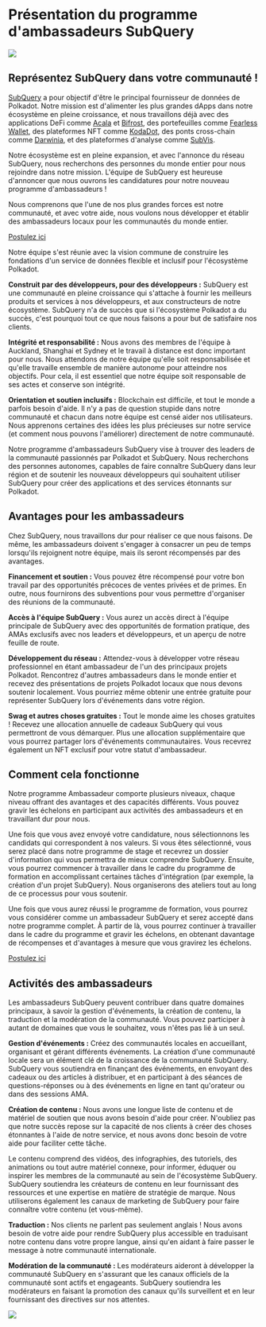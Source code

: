# Présentation du programme d'ambassadeurs SubQuery

![](https://miro.medium.com/max/1400/1*EC5wwTuoB6UK_EESGd8X8w.png)

## Représentez SubQuery dans votre communauté !

[SubQuery](https://subquery.network/) a pour objectif d'être le principal fournisseur de données de Polkadot. Notre mission est d'alimenter les plus grandes dApps dans notre écosystème en pleine croissance, et nous travaillons déjà avec des applications DeFi comme [Acala](https://acala.network/) et [Bifrost](https://bifrost.finance/), des portefeuilles comme [Fearless Wallet](https://fearlesswallet.io/), des plateformes NFT comme [KodaDot](https://kodadot.xyz/), des ponts cross-chain comme [Darwinia](https://explorer.subquery.network/subquery/darwinia-network/darwinia), et des plateformes d'analyse comme [SubVis](https://subvis.io/).

Notre écosystème est en pleine expansion, et avec l'annonce du réseau SubQuery, nous recherchons des personnes du monde entier pour nous rejoindre dans notre mission. L'équipe de SubQuery est heureuse d'annoncer que nous ouvrons les candidatures pour notre nouveau programme d'ambassadeurs !

Nous comprenons que l'une de nos plus grandes forces est notre communauté, et avec votre aide, nous voulons nous développer et établir des ambassadeurs locaux pour les communautés du monde entier.

[Postulez ici](https://forms.gle/GXBbJ6LDpNfM2v1X6)

Notre équipe s'est réunie avec la vision commune de construire les fondations d'un service de données flexible et inclusif pour l'écosystème Polkadot.

**Construit par des développeurs, pour des développeurs :** SubQuery est une communauté en pleine croissance qui s'attache à fournir les meilleurs produits et services à nos développeurs, et aux constructeurs de notre écosystème. SubQuery n'a de succès que si l'écosystème Polkadot a du succès, c'est pourquoi tout ce que nous faisons a pour but de satisfaire nos clients.

**Intégrité et responsabilité :** Nous avons des membres de l'équipe à Auckland, Shanghai et Sydney et le travail à distance est donc important pour nous. Nous attendons de notre équipe qu'elle soit responsabilisée et qu'elle travaille ensemble de manière autonome pour atteindre nos objectifs. Pour cela, il est essentiel que notre équipe soit responsable de ses actes et conserve son intégrité.

**Orientation et soutien inclusifs :** Blockchain est difficile, et tout le monde a parfois besoin d'aide. Il n'y a pas de question stupide dans notre communauté et chacun dans notre équipe est censé aider nos utilisateurs. Nous apprenons certaines des idées les plus précieuses sur notre service (et comment nous pouvons l'améliorer) directement de notre communauté.

Notre programme d'ambassadeurs SubQuery vise à trouver des leaders de la communauté passionnés par Polkadot et SubQuery. Nous recherchons des personnes autonomes, capables de faire connaître SubQuery dans leur région et de soutenir les nouveaux développeurs qui souhaitent utiliser SubQuery pour créer des applications et des services étonnants sur Polkadot.

## Avantages pour les ambassadeurs

Chez SubQuery, nous travaillons dur pour réaliser ce que nous faisons. De même, les ambassadeurs doivent s'engager à consacrer un peu de temps lorsqu'ils rejoignent notre équipe, mais ils seront récompensés par des avantages.

**Financement et soutien :** Vous pouvez être récompensé pour votre bon travail par des opportunités précoces de ventes privées et de primes. En outre, nous fournirons des subventions pour vous permettre d'organiser des réunions de la communauté.

**Accès à l'équipe SubQuery :** Vous aurez un accès direct à l'équipe principale de SubQuery avec des opportunités de formation pratique, des AMAs exclusifs avec nos leaders et développeurs, et un aperçu de notre feuille de route.

**Développement du réseau :** Attendez-vous à développer votre réseau professionnel en étant ambassadeur de l'un des principaux projets Polkadot. Rencontrez d'autres ambassadeurs dans le monde entier et recevez des présentations de projets Polkadot locaux que nous devons soutenir localement. Vous pourriez même obtenir une entrée gratuite pour représenter SubQuery lors d'événements dans votre région.

**Swag et autres choses gratuites :** Tout le monde aime les choses gratuites ! Recevez une allocation annuelle de cadeaux SubQuery qui vous permettront de vous démarquer. Plus une allocation supplémentaire que vous pourrez partager lors d'événements communautaires. Vous recevrez également un NFT exclusif pour votre statut d'ambassadeur.

## Comment cela fonctionne

Notre programme Ambassadeur comporte plusieurs niveaux, chaque niveau offrant des avantages et des capacités différents. Vous pouvez gravir les échelons en participant aux activités des ambassadeurs et en travaillant dur pour nous.

Une fois que vous avez envoyé votre candidature, nous sélectionnons les candidats qui correspondent à nos valeurs. Si vous êtes sélectionné, vous serez placé dans notre programme de stage et recevrez un dossier d'information qui vous permettra de mieux comprendre SubQuery. Ensuite, vous pourrez commencer à travailler dans le cadre du programme de formation en accomplissant certaines tâches d'intégration (par exemple, la création d'un projet SubQuery). Nous organiserons des ateliers tout au long de ce processus pour vous soutenir.

Une fois que vous aurez réussi le programme de formation, vous pourrez vous considérer comme un ambassadeur SubQuery et serez accepté dans notre programme complet. À partir de là, vous pourrez continuer à travailler dans le cadre du programme et gravir les échelons, en obtenant davantage de récompenses et d'avantages à mesure que vous gravirez les échelons.

[Postulez ici](https://forms.gle/GXBbJ6LDpNfM2v1X6)

## Activités des ambassadeurs

Les ambassadeurs SubQuery peuvent contribuer dans quatre domaines principaux, à savoir la gestion d'événements, la création de contenu, la traduction et la modération de la communauté. Vous pouvez participer à autant de domaines que vous le souhaitez, vous n'êtes pas lié à un seul.

**Gestion d'événements :** Créez des communautés locales en accueillant, organisant et gérant différents événements. La création d'une communauté locale sera un élément clé de la croissance de la communauté SubQuery. SubQuery vous soutiendra en finançant des événements, en envoyant des cadeaux ou des articles à distribuer, et en participant à des séances de questions-réponses ou à des événements en ligne en tant qu'orateur ou dans des sessions AMA.

**Création de contenu :** Nous avons une longue liste de contenu et de matériel de soutien que nous avons besoin d'aide pour créer. N'oubliez pas que notre succès repose sur la capacité de nos clients à créer des choses étonnantes à l'aide de notre service, et nous avons donc besoin de votre aide pour faciliter cette tâche.

Le contenu comprend des vidéos, des infographies, des tutoriels, des animations ou tout autre matériel connexe, pour informer, éduquer ou inspirer les membres de la communauté au sein de l'écosystème SubQuery. SubQuery soutiendra les créateurs de contenu en leur fournissant des ressources et une expertise en matière de stratégie de marque. Nous utiliserons également les canaux de marketing de SubQuery pour faire connaître votre contenu (et vous-même).

**Traduction :** Nos clients ne parlent pas seulement anglais ! Nous avons besoin de votre aide pour rendre SubQuery plus accessible en traduisant notre contenu dans votre propre langue, ainsi qu'en aidant à faire passer le message à notre communauté internationale.

**Modération de la communauté :** Les modérateurs aideront à développer la communauté SubQuery en s'assurant que les canaux officiels de la communauté sont actifs et engageants. SubQuery soutiendra les modérateurs en faisant la promotion des canaux qu'ils surveillent et en leur fournissant des directives sur nos attentes.

![](https://miro.medium.com/max/1400/1*xj6_UL1ZWYzlLmlVk25JzQ.png)